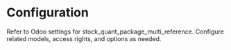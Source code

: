 # Configuration

Refer to Odoo settings for stock_quant_package_multi_reference. Configure related models, access rights, and options as needed.
